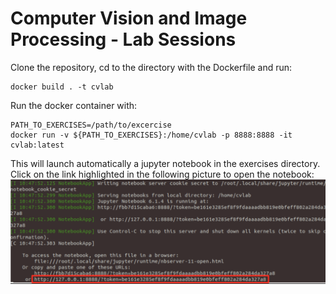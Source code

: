 # Computer Vision and Image Processing - Lab Sessions
Clone the repository, cd to the directory with the Dockerfile and run:
```
docker build . -t cvlab
```
Run the docker container with:
```
PATH_TO_EXERCISES=/path/to/excercise
docker run -v ${PATH_TO_EXERCISES}:/home/cvlab -p 8888:8888 -it cvlab:latest
```
This will launch automatically a jupyter notebook in the exercises directory.  
Click on the link highlighted in the following picture to open the notebook:
![jupyter](Images/jupyter.png)
